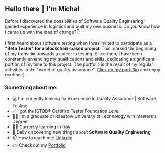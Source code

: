 
## Hello there 👋 I'm Michał
Before I discovered the possibilities of Software Quality Engineering I gained experience in logistics and built my own business. Do you know how I came up with the idea of change?👇

I first heard about software testing when I was invited to participate as a **"Beta Tester" for a blockchain-based project**. This marked the beginning of my transition towards a career in testing. Since then, I have been constantly enhancing my qualifications and skills, dedicating a significant portion of my time to this project. The portfolio is the result of my regular activities in the "world of quality assurance". [Click on my portoflio](https://github.com/michalcecula/Portfolio) and enjoy reading :)
### Something about me:

- 💻 I'm currently looking for experience in Quality Assurance | Software Testing
- ✅ I got the ISTQB®️ Certified Tester Foundation Level
- 👨‍🎓 I'm a graduate of Rzeszów University of Technology with Masters's Degree
- 👨‍💻 Currently learning `PYTHON`
- 🔭 Daily discovering new things about **Software Quality Engineering**
- 📫 How to reach me: [Linkedin](https://www.linkedin.com/in/michal-cecula/)
- 👉 Check out my [Portfolio](https://github.com/michalcecula/Portfolio)
